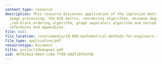 ```yaml
---
content_type: resource
description: This resource discusses application of the laplacian matrix in digital
  image processing, the K2D matrix, reordering algorithms, minimum degree algorithm
  ,red-black ordering algorithm, graph separators algorithm and nested dissection,
  references and appendices.
file: null
file_location: /coursemedia/18-086-mathematical-methods-for-engineers-ii-spring-2006/4bfb14a306e4cc0a7f89e0d719754fdb_project1domnguez.pdf
file_type: application/pdf
resourcetype: Document
title: project1domnguez.pdf
uid: 4bfb14a3-06e4-cc0a-7f89-e0d719754fdb
---
```

